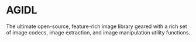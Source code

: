 # AGIDL
The ultimate open-source, feature-rich image library geared with a rich set of image codecs, image extraction, and image manipulation utility functions.
